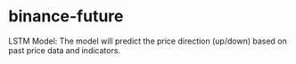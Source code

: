 # binance-future
LSTM Model: The model will predict the price direction (up/down) based on past price data and indicators.
